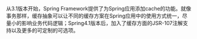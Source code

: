 从3.1版本开始，Spring Framework提供了为Spring应用添加cache的功能。就像事务那样，缓存抽象可以让不同的缓存方案在Spring应用中的使用方式统一，尽量小的影响业务代码逻辑；Spring4.1版本后，加入了缓存方面的JSR-107注解支持以及更多的可定制的可选项。